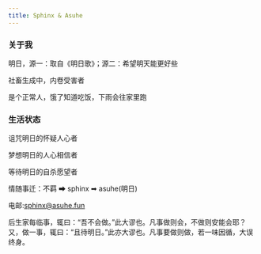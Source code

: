 ```yaml
---
title: Sphinx & Asuhe
---
```

### 关于我

明日，源一：取自《明日歌》；源二：希望明天能更好些

社畜生成中，内卷受害者 

是个正常人，饿了知道吃饭，下雨会往家里跑

### 生活状态

诅咒明日的怀疑人心者

梦想明日的人心相信者

等待明日的自杀愿望者

情随事迁：不羁 ➡ sphinx ➡ asuhe(明日)

电邮:[sphinx@asuhe.fun](mailto:sphinx@asuhe.fun)

后生家每临事，辄曰：“吾不会做。”此大谬也。凡事做则会，不做则安能会耶？又，做一事，辄曰：“且待明日。”此亦大谬也。凡事要做则做，若一味因循，大误终身。